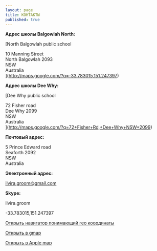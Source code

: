 ```yaml
---
layout: page
title: КОНТАКТЫ
published: true
---
```

**Адрес школы Balgowlah North:**

[North Balgowlah public school

10 Manning Street  
North Balgowlah 2093  
NSW  
Australia  
](http://maps.google.com/?q=-33.783015,151.247397)


**Адрес школы Dee Why:**

[Dee Why public school

72 Fisher road  
Dee Why 2099  
NSW  
Australia  
](http://maps.google.com/?q=72+Fisher+Rd,+Dee+Why+NSW+2099)

**Почтовый адрес:**

5 Prince Edward road  
Seaforth 2092  
NSW  
Australia  

**Электронный адрес:**

[ilvira.groom@gmail.com](mailto:ilvira.groom@gmail.com)  


**Skype:**

ilvira.groom  



-33.783015,151.247397


[Открыть навигатор понимающий гео координаты](geo:-33.783015,151.247397)


[Открыть в gmap](http://maps.google.com/?q=-33.783015,151.247397)


[Открыть в Apple map](http://maps.apple.com/?daddr=-33.783015,151.247397)
